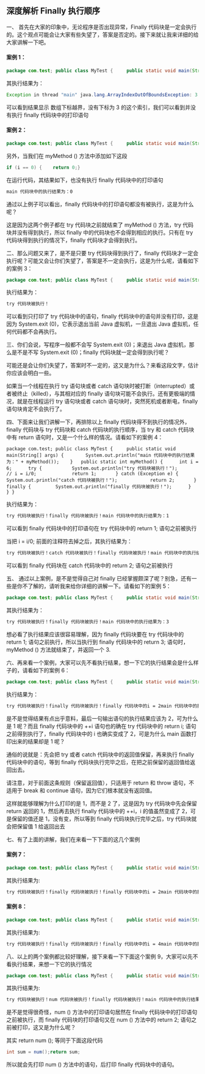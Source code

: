 ## 深度解析 Finally 执行顺序

   一、 首先在大家的印象中，无论程序是否出现异常，Finally 代码块是一定会执行的。这个观点可能会让大家有些失望了，答案是否定的。接下来就让我来详细的给大家讲解一下吧。

#### 案例 1：

```java
package com.test; public class MyTest { 	public static void main(String[] args) { 		System.out.println("main 代码块中的执行结果为：" + myMethod());	} 	public static int myMethod() { 		int i = 0;		int[] num = { 1, 2, 3 }; 		System.out.println(num[3]); 		try {			System.out.println("try 代码块被执行！");			return 0;		} catch (Exception e) {			System.out.println("catch 代码块被执行！");			return 0;		} finally {			System.out.println("finally 代码块被执行！");		} 	} }
```

其执行结果为：  

```java
Exception in thread "main" java.lang.ArrayIndexOutOfBoundsException: 3	at com.test.MyTest.myMethod(MyTest.java:15)	at com.test.MyTest.main(MyTest.java:7)
```

可以看到结果显示 数组下标越界，没有下标为 3 的这个索引，我们可以看到并没有执行 finally 代码块中的打印语句

 

#### 案例 2：

```java
package com.test; public class MyTest { 	public static void main(String[] args) { 		System.out.println("main 代码块中的执行结果为：" + myMethod());	} 	public static int myMethod() { 		int i = 0;		int[] num = { 1, 2, 3 }; 		if (i == 0) {		    return 0;		} 		System.out.println(num[3]); 		try {			System.out.println("try 代码块被执行！");			return 0;		} catch (Exception e) {			System.out.println("catch 代码块被执行！");			return 0;		} finally {			System.out.println("finally 代码块被执行！");		} 	} }
```

另外，当我们在 myMethod () 方法中添加如下这段

```java
if (i == 0) {    return 0;}
```

在运行代码，其结果如下，也没有执行 finally 代码块中的打印语句

```html
main 代码块中的执行结果为：0
```

 

通过以上例子可以看出，finally 代码块中的打印语句都没有被执行，这是为什么呢？

这是因为这两个例子都在 try 代码块之前就结束了 myMethod () 方法，try 代码块并没有得到执行，所以 finally 中的代码块也不会得到相应的执行。只有在 try 代码块得到执行的情况下，finally 代码块才会得到执行。

 

二、那么问题又来了，是不是只要 try 代码块得到执行了，finally 代码块才一定会执行呢？可能又会让你们失望了，答案是不一定会执行，这是为什么呢，请看如下的案例 3：

```java
package com.test; public class MyTest { 	public static void main(String[] args) { 		System.out.println("main 代码块中的执行结果为：" + myMethod());	} 	public static int myMethod() { 		try {			System.out.println("try 代码块被执行！"); 			System.exit(0); 			return 0;		} catch (Exception e) {			System.out.println("catch 代码块被执行！");			return 0;		} finally {			System.out.println("finally 代码块被执行！");		} 	} }
```

执行结果为：

```html
try 代码块被执行！
```

可以看到只打印了 try 代码块中的语句，finally 代码块中的语句并没有打印，这是因为 System.exit (0)，它表示退出当前 Java 虚拟机，一旦退出 Java 虚拟机，任何代码都不会再执行。

 

三、你们会说，写程序一般都不会写 System.exit (0)；来退出 Java 虚拟机，那么是不是不写 System.exit (0)；finally 代码块就一定会得到执行呢？

可能还是会让你们失望了，答案时不一定的，这又是为什么？来看这段文字，估计你应该会明白一些。

如果当一个线程在执行 try 语句块或者 catch 语句块时被打断（interrupted）或者被终止（killed），与其相对应的 finally 语句块可能不会执行。还有更极端的情况，就是在线程运行 try 语句块或者 catch 语句块时，突然死机或者断电，finally 语句块肯定不会执行了。

 

四、下面来让我们讲解一下，再排除以上 finally 代码块得不到执行的情况外，finally 代码块与 try 代码块和 catch 代码块的执行顺序，当 try 和 catch 代码块中有 return 语句时，又是一个什么样的情况。请看如下的案例 4：

```
package com.test; public class MyTest { 	public static void main(String[] args) { 		System.out.println("main 代码块中的执行结果为：" + myMethod());	} 	public static int myMethod() { 		int i = 6;		try {			System.out.println("try 代码块被执行！"); 			// i = i/0; 			return 1;		} catch (Exception e) {			System.out.println("catch 代码块被执行！");			return 2;		} finally {			System.out.println("finally 代码块被执行！");		} 	} }
```

执行结果为：

```html
try 代码块被执行！finally 代码块被执行！main 代码块中的执行结果为：1
```

可以看到 finally 代码块中的打印语句在 try 代码块中的 return 1; 语句之前被执行

 

当把 i = i/0; 前面的注释符去掉之后，其执行结果为：

```html
try 代码块被执行！catch 代码块被执行！finally 代码块被执行！main 代码块中的执行结果为：2
```

可以看到 finally 代码块在 catch 代码块中的 return 2; 语句之前被执行

 

五、 通过以上案例，是不是觉得自己对 finally 已经掌握颇深了呢？别急，还有一些是你不了解的，请听我来给你详细的讲解一下。请看如下的案例 5：

```java
package com.test; public class MyTest { 	public static void main(String[] args) { 		System.out.println("main 代码块中的执行结果为：" + myMethod());	} 	@SuppressWarnings("finally")	public static int myMethod() { 		try {			System.out.println("try 代码块被执行！");			return 1;		} catch (Exception e) {			System.out.println("catch 代码块被执行！");			return 2;		} finally {			System.out.println("finally 代码块被执行！");			return 3;		} 	} }
```

其执行结果为：

```html
try 代码块被执行！finally 代码块被执行！main 代码块中的执行结果为：3
```

想必看了执行结果应该很容易理解，因为 finally 代码块要在 try 代码块中的 return 1; 语句之前执行，所以当执行到 finally 代码块中的 return 3; 语句时，myMethod () 方法就结束了，并返回一个 3.

 

六、再来看一个案例，大家可以先不看执行结果，想一下它的执行结果会是什么样子的，请看如下的案例 6：

```java
package com.test; public class MyTest { 	public static void main(String[] args) { 		System.out.println("main 代码块中的执行结果为：" + myMethod());	} 	public static int myMethod() { 		int i = 1;		try { 			System.out.println("try 代码块被执行！");			return i;		} finally {			++i;			System.out.println("finally 代码块被执行！");			System.out.println("finally 代码块中的i = " + i);		} 	} }
```

执行结果为：

```html
try 代码块被执行！finally 代码块被执行！finally 代码块中的i = 2main 代码块中的执行结果为：1
```

是不是觉得结果有点出乎意料，最后一句输出语句的执行结果应该为 2，可为什么是 1 呢？而且 finally 代码块中的 ++i 语句也的确在 try 代码块中的 return i; 语句之前得到执行了，finally 代码块中的 i 也确实变成了 2，可是为什么 main 函数打印出来的结果却是 1 呢？

通俗的说就是：先会把 try 或者 catch 代码块中的返回值保留，再来执行 finally 代码块中的语句，等到 finally 代码块执行完毕之后，在把之前保留的返回值给返回出去。  

请注意，对于前面这条规则（保留返回值），只适用于 return 和 throw 语句，不适用于 break 和 continue 语句，因为它们根本就没有返回值。

这样就能够理解为什么打印的是 1，而不是 2 了，这是因为 try 代码块中先会保留 return 返回的 1，然后再去执行 finally 代码块中的 ++i，i 的值虽然变成了 2，可是保留的值还是 1，没有变，所以等到 finally 代码块执行完毕之后，try 代码块就会把保留值 1 给返回出去

 

七、有了上面的讲解，我们在来看一下下面的这几个案例

#### 案例 7：

```java
package com.test; public class MyTest { 	public static void main(String[] args) { 		System.out.println("main 代码块中的执行结果为：" + myMethod());	} 	@SuppressWarnings("finally")	public static int myMethod() { 		int i = 1;		try { 			System.out.println("try 代码块被执行！"); 		} finally {			++i;			System.out.println("finally 代码块被执行！");			System.out.println("finally 代码块中的i = " + i);			return i;		} 	} }
```

其执行结果为:

```html
try 代码块被执行！finally 代码块被执行！finally 代码块中的i = 2main 代码块中的执行结果为：2
```

 

#### 案例 8：

```java
package com.test; public class MyTest { 	public static void main(String[] args) { 		System.out.println("main 代码块中的执行结果为：" + myMethod());	} 	public static int myMethod() { 		int i = 1;		try { 			System.out.println("try 代码块被执行！");			i = 3;		} finally {			++i;			System.out.println("finally 代码块被执行！");			System.out.println("finally 代码块中的i = " + i); 		} 		return i; 	} }
```

 其执行结果为:

```html
try 代码块被执行！finally 代码块被执行！finally 代码块中的i = 4main 代码块中的执行结果为：4
```

 

 

八、以上的两个案例都比较好理解，接下来看一下下面这个案例 9，大家可以先不看执行结果，来想一下它的执行情况

```java
package com.test; public class MyTest { 	public static void main(String[] args) { 		System.out.println("main 代码块中的执行结果为：" + myMethod());	} 	public static int myMethod() { 		try { 			System.out.println("try 代码块被执行！");			return num();		} finally { 			System.out.println("finally 代码块被执行！"); 		} 	} 	public static int num() { 		System.out.println("num 代码块被执行！");		return 2;	} }
```

 

其执行结果为:

```html
try 代码块被执行！num 代码块被执行！finally 代码块被执行！main 代码块中的执行结果为：2
```

是不是觉得很奇怪，num () 方法中的打印语句居然在 finally 代码块中的打印语句之前被执行，而 finally 代码块的打印语句又在 num () 方法中的 return 2; 语句之前被打印，这又是为什么呢？

其实  return num ();  等同于下面这段代码

```java
int sum = num();return sum;
```

所以就会先打印 num () 方法中的语句，后打印 finally 代码块中的语句。
